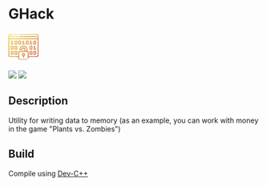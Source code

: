# GHack

![](https://github.com/Zalexanninev15/GHack/blob/master/GHack%20Logo.png)

[![](https://img.shields.io/badge/platform-Windows-blue.svg)](https://github.com/Zalexanninev15/GHack)
[![](https://img.shields.io/badge/license-GPLv3-green.svg)](LICENSE)

## Description
Utility for writing data to memory (as an example, you can work with money in the game "Plants vs. Zombies")

## Build
Compile using [Dev-C++](https://sourceforge.net/projects/orwelldevcpp/)
